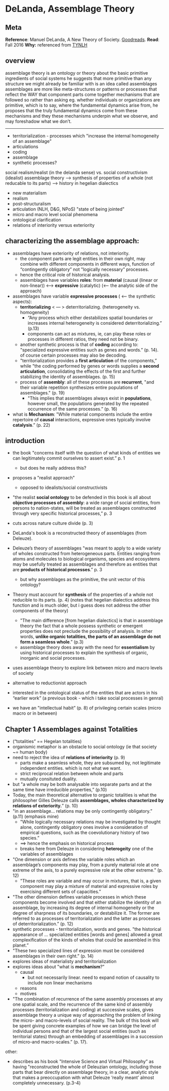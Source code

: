 # DeLanda, Assemblage Theory

## Meta

**Reference**: Manuel DeLanda, A New Theory of Society. [Goodreads](https://www.goodreads.com/book/show/24201335-a-new-philosophy-of-society).
**Read**: Fall 2016
**Why:** referenced from [TYNLH](https://jessykate.gitbooks.io/meandereading/content/a-thousand-years-of-nonlinear-history.html)

## overview
assemblage theory is an ontology or theory about the basic primitive ingredients of social systems
he suggests that more primitive than any structure we might already be familiar with
is an idea called assemblages
assemblages are more like meta-structures or patterns or processes that reflect the WAY that component parts come together
mechanisms that are followed
so rather than asking eg. whether individuals or organizations are primitive,
which is to say, where the fundamental dynamics arise from,
he proposes that the truly fundamental dynamics come from these mechanisms
and they these mechanisms underpin what we observe, and may foreshadow what we don’t.

---- 
* territorialization - processes which "increase the internal homogeneity of an assemblage"
* articulations
* coding
* assemblage
* synthetic processes?

social realism/realist (in the delanda sense) vs. social constructivism (idealist)
    assemblage theory —> synthesis of properties of a whole (not reducable to its parts) —> history in hegelian dialectics

* new materialism
* realism
* post-structuralism
* articulation (NLH, D&G, NPoS) "state of being jointed"
* micro and macro level social phenomena
* ontological clarification
* relations of interiority versus exteriority

## characterizing the assemblage approach:

- assemblages have exteriority of relations, not interiority.
    - the component parts are legit entities in their own right, may combine with different components in different ways, function of “contingently obligatory”   not "logically necessary” processes.
    - hence the critical role of historical analysis.
    - assemblages have variables **roles**: from **material** (causal (linear or non-linear)) <—> **expressive** (catalytic) (<— the analytic side of the approach)
- assemblages have variable **expressive processes** ( <— the synthetic aspects):
    - **territorializing** < — > deterritorializing. (heterogeneity vs. homogeneity)
        - “Any process which either destabilizes spatial boundaries or increases internal heterogeneity is considered deterritorializing.” (p.13)
        - components can act as mixtures, ie, can play these roles or processes in different ratios, they need not be binary.
    - another synthetic process is that of **coding** according to: "specialized expressive entities such as genes and words.” (p. 14). of course certain processes may also be decoding.
    - "territorialization provides a **first articulation** of the components,” while "the coding performed by genes or words supplies a **second articulation**, consolidating the effects of the first and further stabilizing the identity of assemblages. (p. 15)
    - process of **assembly**: all of these processes are **recurrent**, "and their variable repetition synthesizes entire populations of assemblages." (p. 19)
        - "This implies that assemblages always exist in **populations**, however small, the populations generated by the repeated occurrence of the same processes.” (p. 16)
- what is **Mechanism**: "While material components include the entire repertoire of **causal** interactions, expressive ones typically involve **catalysis**.” (p. 22)

## introduction

- the book "concerns itself with the question of what kinds of entities we can legitimately commit ourselves to assert exist.” p. 1
    - but does he really address this?
- proposes a "realist approach"
    - opposed to idealists/social constructivists
- "the realist **social ontology** to be defended in this book is all about **objective processes of assembly**: a wide range of social entities, from persons to nation-states, will be treated as assemblages constructed through very specific historical processes,” p. 3    
- cuts across nature culture divide (p. 3)
- DeLanda's book is a reconstructed theory of assemblages (from Deleuze).
- Deleuze’s theory of assemblages "was meant to apply to a wide variety of wholes constructed from heterogeneous parts. Entities ranging from atoms and molecules to biological organisms, species and ecosystems may be usefully treated as assemblages and therefore as entities that are **products of historical processes**.” p. 3    
    - but why assemblages as the primitive, the unit vector of this ontology?
- Theory must account for **synthesis** of the properties of a whole not reducible to its parts. (p. 4) (notes that hegelian dialectics address this function and is much older, but i guess does not address the other components of the theory)
    - "The main difference [from hegelian dialectics] is that in assemblage theory the fact that a whole possess synthetic or emergent properties does not preclude the possibility of analysis. In other words, **unlike organic totalities, the parts of an assemblage do not form a seamless whole**.” (p.3)
    - assemblage theory does away with the need for **essentialism** by using historical processes to explain the synthesis of organic, inorganic and social processes.

- uses assemblage theory to explore link between micro and macro levels of society
- alternative to reductionist approach
- interested in the ontological status of the entities that are actors in his “earlier work” (a previous book - which i take social processes in genral)
- we have an "intellectual habit” (p. 8) of privileging certain scales (micro macro or in between)

## Chapter 1 Assemblages against Totalities

- (“totalities” == Hegelan totalities)
- organismic metaphor is an obstacle to social ontology (ie that society ~= human body)
- need to reject the idea of **relations of interiority** (p. 9)
    - parts make a seamless whole, they are subsumed by, not legitimate independent entities. which is not what we want.
    - strict reciprocal relation between whole and parts
    - mutually consituted duality.    
- but "a whole may be both analysable into separate parts and at the same time have irreducible properties,” (p.10)
- Today, the main theoretical alternative to organic totalities is what the philosopher Gilles Deleuze calls **assemblages, wholes characterized by relations of exteriority.**” (p. 10)
- "in an assemblage... relations may be only contingently obligatory.” (p.11) (emphasis mine)
    - "While logically necessary relations may be investigated by thought alone, contingently obligatory ones involve a consideration of empirical questions, such as the coevolutionary history of two species.”
    - ==> hence the emphasis on historical process
    - breaks here from Deleuze in considering **heterogeity** one of the variables of assemblages
- "One dimension or axis defines the variable roles which an assemblage’s components may play, from a purely material role at one extreme of the axis, to a purely expressive role at the other extreme.” (p. 12)
    - "These roles are variable and may occur in mixtures, that is, a given component may play a mixture of material and expressive roles by exercising different sets of capacities.”
- "The other dimension defines variable processes in which these components become involved and that either stabilize the identity of an assemblage, by increasing its degree of internal homogeneity or the degree of sharpness of its boundaries, or destabilize it. The former are referred to as processes of territorialization and the latter as processes of deterritorialization.” (p. 12)
- synthetic processes - territorialization, words and genes. "the historical appearance of … specialized entities [words and genes] allowed a great complexification of the kinds of wholes that could be assembled in this planet.”
- "These two specialized lines of expression must be considered assemblages in their own right.” (p. 14)
- explores ideas of materialisty and territorialization
- explores ideas about "what is **mechanism**?”
    - causal    
        - but not necessarily linear. need to expand notion of causality to include non linear mechanisms
    - reasons
    - motives
- "The combination of recurrence of the same assembly processes at any one spatial scale, and the recurrence of the same kind of assembly processes (territorialization and coding) at successive scales, gives assemblage theory a unique way of approaching the problem of linking the micro- and macro-levels of social reality. The bulk of this book will be spent giving concrete examples of how we can bridge the level of individual persons and that of the largest social entities (such as territorial states) through an embedding of assemblages in a succession of micro-and macro-scales.” (p. 17).


other:

- describes as his book "Intensive Science and Virtual Philosophy” as having "reconstructed the whole of Deleuzian ontology, including those parts that bear directly on assemblage theory, in a clear, analytic style that makes a preoccupation with what Deleuze ‘really meant’ almost completely unnecessary. (p.3-4)    